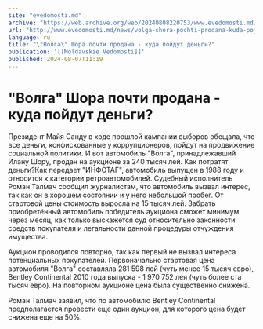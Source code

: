 ```yaml
---
site: "evedomosti.md"
archive: "https://web.archive.org/web/20240808220753/www.evedomosti.md/news/volga-shora-pochti-prodana-kuda-pojdut-dengi"
url: "http://www.evedomosti.md/news/volga-shora-pochti-prodana-kuda-pojdut-dengi"
language: ru
title: "\"Волга\" Шора почти продана - куда пойдут деньги?"
publication: '[[Moldavskie Vedomosti]]'
published: 2024-08-07T11:19
---
```


# "Волга" Шора почти продана - куда пойдут деньги?

Президент Майя Санду в ходе прошлой кампании выборов обещала, что все деньги, конфискованные у коррупционеров, пойдут на продвижение социальной политики. И вот автомобиль "Волга", принадлежавший Илану Шору, продан на аукционе за 240 тысяч лей. Как потратят деньги?Как передает "ИНФОТАГ", автомобиль выпущен в 1988 году и относится к категории ретроавтомобилей. Судебный исполнитель Роман Талмач сообщил журналистам, что автомобиль вызвал интерес, так как он в хорошем состоянии и у него небольшой пробег. От стартовой цены стоимость выросла на 15 тысяч лей. Забрать приобретённый автомобиль победитель аукциона сможет минимум через месяц, как только выскажется суд относительно законности средств покупателя и легальности данной процедуры отчуждения имущества.

Аукцион проводился повторно, так как первый не вызвал интереса потенциальных покупателей. Первоначально стартовая цена автомобиля "Волга" составляла 281 598 лей (чуть менее 15 тысяч евро), Bentley Continentаl 2010 года выпуска - 1 970 752 лея (чуть более ста тысяч евро). На повторном аукционе цена была существенно снижена.

Роман Талмач заявил, что по автомобилю Bentley Continental предполагается провести еще один аукцион, для которого цена будет снижена еще на 50%.